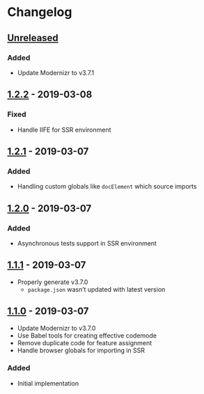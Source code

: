 # Changelog

## [Unreleased][]

### Added

- Update Modernizr to v3.7.1

## [1.2.2][] - 2019-03-08

### Fixed

- Handle IIFE for SSR environment

## [1.2.1][] - 2019-03-07

### Added

- Handling custom globals like `docElement` which source imports

## [1.2.0][] - 2019-03-07

### Added

- Asynchronous tests support in SSR environment

## [1.1.1][] - 2019-03-07

- Properly generate v3.7.0
	- `package.json` wasn’t updated with latest version

## [1.1.0][] - 2019-03-07

- Update Modernizr to v3.7.0
- Use Babel tools for creating effective codemode
- Remove duplicate code for feature assignment
- Handle browser globals for importing in SSR

### Added

- Initial implementation


[Unreleased]: https://github.com/niksy/modernizr-esm/compare/v1.2.2...HEAD
[1.2.2]: https://github.com/niksy/modernizr-esm/compare/v1.2.1...v1.2.2
[1.2.1]: https://github.com/niksy/modernizr-esm/compare/v1.2.0...v1.2.1
[1.2.0]: https://github.com/niksy/modernizr-esm/compare/v1.1.1...v1.2.0
[1.1.1]: https://github.com/niksy/modernizr-esm/compare/v1.1.0...v1.1.1
[1.1.0]: https://github.com/niksy/modernizr-esm/tree/v1.1.0
